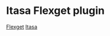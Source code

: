 Itasa Flexget plugin
====================

[Flexget](http://www.flexget.com) 
[Itasa](http://italiansubs.net)